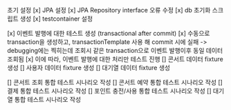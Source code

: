 초기 설정
[x] JPA 설정
[x] JPA Repository interface 오류 수정
[x] db 초기화 스크립트 생성
[x] testcontainer 설정

[x] 이벤트 발행에 대한 테스트 생성 (transactional after commit)
    [x] 수동으로 transaction을 생성하고, transactionTemplate 사용 해 commit 시에 실패 -> debugging에는 찍히는데 조회시 같은 transaction으로 이벤트 발행이후 동일 데이터 조회됨
    [x] 이에 따라, 이벤트 발행에 대한 처리만 테스트 진행
[] 콘서트 데이터 fixture 생성
[] 사용자 데이터 fixture 생성
[] 대기열 데이터 fixture 생성


[] 콘서트 조회 통합 테스트 시나리오 작성
[] 콘서트 예약 통합 테스트 시나리오 작성
[] 결제 통합 테스트 시나리오 작성
[] 포인트 충전/사용 통합 테스트 시나리오 작성
[] 대기열 통합 테스트 시나리오 작성

